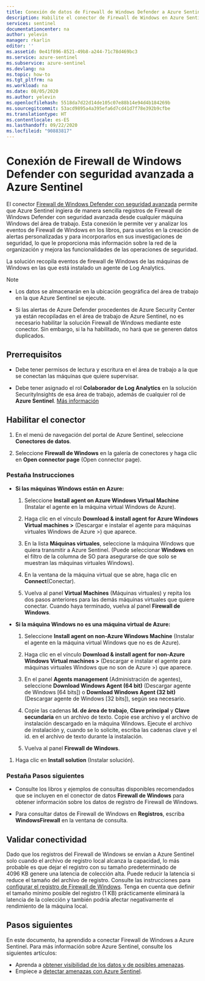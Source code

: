 ```yaml
---
title: Conexión de datos de Firewall de Windows Defender a Azure Sentinel | Microsoft Docs
description: Habilite el conector de Firewall de Windows en Azure Sentinel para transmitir fácilmente los eventos de firewall desde las máquinas Windows que tienen instalados agentes de Log Analytics.
services: sentinel
documentationcenter: na
author: yelevin
manager: rkarlin
editor: ''
ms.assetid: 0e41f896-8521-49b8-a244-71c78d469bc3
ms.service: azure-sentinel
ms.subservice: azure-sentinel
ms.devlang: na
ms.topic: how-to
ms.tgt_pltfrm: na
ms.workload: na
ms.date: 08/05/2020
ms.author: yelevin
ms.openlocfilehash: 5518da7d22d14de105c07e88b14e94d4b184269b
ms.sourcegitcommit: 53acd9895a4a395efa6d7cd41d7f78e392b9cfbe
ms.translationtype: HT
ms.contentlocale: es-ES
ms.lasthandoff: 09/22/2020
ms.locfileid: "90883817"
---
```

# <a name="connect-windows-defender-firewall-with-advanced-security-to-azure-sentinel"></a>Conexión de Firewall de Windows Defender con seguridad avanzada a Azure Sentinel

El conector [Firewall de Windows Defender con seguridad avanzada](https://docs.microsoft.com/windows/security/threat-protection/windows-firewall/windows-firewall-with-advanced-security) permite que Azure Sentinel ingiera de manera sencilla registros de Firewall de Windows Defender con seguridad avanzada desde cualquier máquina Windows del área de trabajo. Esta conexión le permite ver y analizar los eventos de Firewall de Windows en los libros, para usarlos en la creación de alertas personalizadas y para incorporarlos en sus investigaciones de seguridad, lo que le proporciona más información sobre la red de la organización y mejora las funcionalidades de las operaciones de seguridad. 

La solución recopila eventos de firewall de Windows de las máquinas de Windows en las que está instalado un agente de Log Analytics. 

> [!NOTE]
> - Los datos se almacenarán en la ubicación geográfica del área de trabajo en la que Azure Sentinel se ejecute.
>
> - Si las alertas de Azure Defender procedentes de Azure Security Center ya están recopiladas en el área de trabajo de Azure Sentinel, no es necesario habilitar la solución Firewall de Windows mediante este conector. Sin embargo, si la ha habilitado, no hará que se generen datos duplicados. 

## <a name="prerequisites"></a>Prerrequisitos

- Debe tener permisos de lectura y escritura en el área de trabajo a la que se conectan las máquinas que quiere supervisar.

- Debe tener asignado el rol **Colaborador de Log Analytics** en la solución SecurityInsights de esa área de trabajo, además de cualquier rol de **Azure Sentinel**. [Más información](../role-based-access-control/built-in-roles.md#log-analytics-contributor)

## <a name="enable-the-connector"></a>Habilitar el conector 

1. En el menú de navegación del portal de Azure Sentinel, seleccione **Conectores de datos**.

1. Seleccione **Firewall de Windows** en la galería de conectores y haga clic en **Open connector page** (Open connector page).

### <a name="instructions-tab"></a>Pestaña Instrucciones

- **Si las máquinas Windows están en Azure:**

    1. Seleccione **Install agent on Azure Windows Virtual Machine** (Instalar el agente en la máquina virtual Windows de Azure).

    1. Haga clic en el vínculo **Download & install agent for Azure Windows Virtual machines >** (Descargar e instalar el agente para máquinas virtuales Windows de Azure >) que aparece.

    1. En la lista **Máquinas virtuales**, seleccione la máquina Windows que quiera transmitir a Azure Sentinel. (Puede seleccionar **Windows** en el filtro de la columna de SO para asegurarse de que solo se muestran las máquinas virtuales Windows).

    1. En la ventana de la máquina virtual que se abre, haga clic en **Connect**(Conectar).

    1. Vuelva al panel **Virtual Machines** (Máquinas virtuales) y repita los dos pasos anteriores para las demás máquinas virtuales que quiere conectar. Cuando haya terminado, vuelva al panel **Firewall de Windows**.

- **Si la máquina Windows no es una máquina virtual de Azure:**

    1. Seleccione **Install agent on non-Azure Windows Machine** (Instalar el agente en la máquina virtual Windows que no es de Azure).

    1. Haga clic en el vínculo **Download & install agent for non-Azure Windows Virtual machines >** (Descargar e instalar el agente para máquinas virtuales Windows que no son de Azure >) que aparece.

    1. En el panel **Agents management** (Administración de agentes), seleccione **Download Windows Agent (64 bit)** (Descargar agente de Windows [64 bits]) o **Download Windows Agent (32 bit)** (Descargar agente de Windows [32 bits]), según sea necesario.

    1. Copie las cadenas **Id. de área de trabajo**, **Clave principal** y **Clave secundaria** en un archivo de texto. Copie ese archivo y el archivo de instalación descargado en la máquina Windows. Ejecute el archivo de instalación y, cuando se lo solicite, escriba las cadenas clave y el id. en el archivo de texto durante la instalación.

    1. Vuelva al panel **Firewall de Windows**.

1. Haga clic en **Install solution** (Instalar solución).

### <a name="next-steps-tab"></a>Pestaña Pasos siguientes

- Consulte los libros y ejemplos de consultas disponibles recomendados que se incluyen en el conector de datos **Firewall de Windows** para obtener información sobre los datos de registro de Firewall de Windows.

- Para consultar datos de Firewall de Windows en **Registros**, escriba **WindowsFirewall** en la ventana de consulta.

## <a name="validate-connectivity"></a>Validar conectividad
 
Dado que los registros del Firewall de Windows se envían a Azure Sentinel solo cuando el archivo de registro local alcanza la capacidad, lo más probable es que dejar el registro con su tamaño predeterminado de 4096 KB genere una latencia de colección alta. Puede reducir la latencia si reduce el tamaño del archivo de registro. Consulte las instrucciones para [configurar el registro de Firewall de Windows](https://docs.microsoft.com/windows/security/threat-protection/windows-firewall/configure-the-windows-firewall-log). Tenga en cuenta que definir el tamaño mínimo posible del registro (1 KB) prácticamente eliminará la latencia de la colección y también podría afectar negativamente el rendimiento de la máquina local. 

## <a name="next-steps"></a>Pasos siguientes
En este documento, ha aprendido a conectar Firewall de Windows a Azure Sentinel. Para más información sobre Azure Sentinel, consulte los siguientes artículos:
- Aprenda a [obtener visibilidad de los datos y de posibles amenazas](quickstart-get-visibility.md).
- Empiece a [detectar amenazas con Azure Sentinel](tutorial-detect-threats-built-in.md).


